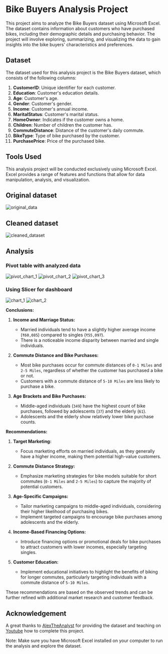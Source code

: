 # Bike Buyers Analysis Project

This project aims to analyze the Bike Buyers dataset using Microsoft Excel. The dataset contains information about customers who have purchased bikes, including their demographic details and purchasing behavior. The project will involve exploring, summarizing, and visualizing the data to gain insights into the bike buyers' characteristics and preferences.

## Dataset

The dataset used for this analysis project is the Bike Buyers dataset, which consists of the following columns:

1. **CustomerID**: Unique identifier for each customer.
2. **Education**: Customer's education details.
3. **Age**: Customer's age.
4. **Gender**: Customer's gender.
5. **Income**: Customer's annual income.
6. **MaritalStatus**: Customer's marital status.
7. **HomeOwner**: Indicates if the customer owns a home.
8. **Children**: Number of children the customer has.
9. **CommuteDistance**: Distance of the customer's daily commute.
10. **BikeType**: Type of bike purchased by the customer.
11. **PurchasePrice**: Price of the purchased bike.

## Tools Used

This analysis project will be conducted exclusively using Microsoft Excel. Excel provides a range of features and functions that allow for data manipulation, analysis, and visualization.

## Original dataset
![original_data](https://github.com/Vivek-S1n9h/Excel_Projects/assets/121023465/51a27261-223f-4692-bda2-e5f125450bd2)

## Cleaned dataset
![cleaned_dataset](https://github.com/Vivek-S1n9h/Excel_Projects/assets/121023465/34aafd97-84b7-4215-b957-40f5ae0a1ff8)

## Analysis
### Pivot table with analyzed data
![pivot_chart_1](https://github.com/Vivek-S1n9h/Excel_Projects/assets/121023465/c0658e5a-179d-4255-9035-4ef9092499be)
![pivot_chart_2](https://github.com/Vivek-S1n9h/Excel_Projects/assets/121023465/fb3a582f-84f1-44ec-8e9a-80fbb3c6db96)
![pivot_chart_3](https://github.com/Vivek-S1n9h/Excel_Projects/assets/121023465/bbc5d132-1f27-4209-889e-3884db8dd9e8)

### Using Slicer for dashboard
![chart_1](https://github.com/Vivek-S1n9h/Excel_Projects/assets/121023465/a215e4b3-3f66-41f7-9c9c-9eef67dee8b4)
![chart_2](https://github.com/Vivek-S1n9h/Excel_Projects/assets/121023465/4e1c562e-afba-4ba9-8dbc-828c05111c9c)

**Conclusions:**

1. **Income and Marriage Status:**
   - Married individuals tend to have a slightly higher average income (`₹60,085`) compared to singles (`₹55,097`).
   - There is a noticeable income disparity between married and single individuals.

2. **Commute Distance and Bike Purchases:**
   - Most bike purchases occur for commute distances of `0-1 Miles` and `2-5 Miles`, regardless of whether the customer has purchased a bike or not.
   - Customers with a commute distance of `5-10 Miles` are less likely to purchase a bike.

3. **Age Brackets and Bike Purchases:**
   - Middle-aged individuals (`349`) have the highest count of bike purchases, followed by adolescents (`37`) and the elderly (`61`).
   - Adolescents and the elderly show relatively lower bike purchase counts.

**Recommendations:**

1. **Target Marketing:**
   - Focus marketing efforts on married individuals, as they generally have a higher income, making them potential high-value customers.

2. **Commute Distance Strategy:**
   - Emphasize marketing strategies for bike models suitable for short commutes (`0-1 Miles` and `2-5 Miles`) to capture the majority of potential customers.

3. **Age-Specific Campaigns:**
   - Tailor marketing campaigns to middle-aged individuals, considering their higher likelihood of purchasing bikes. 
   - Implement targeted campaigns to encourage bike purchases among adolescents and the elderly.

4. **Income-Based Financing Options:**
   - Introduce financing options or promotional deals for bike purchases to attract customers with lower incomes, especially targeting singles.

5. **Customer Education:**
   - Implement educational initiatives to highlight the benefits of biking for longer commutes, particularly targeting individuals with a commute distance of `5-10 Miles`.

These recommendations are based on the observed trends and can be further refined with additional market research and customer feedback.

## Acknowledgement
A great thanks to [AlexTheAnalyst](https://github.com/AlexTheAnalyst) for providing the dataset and teaching on [Youtube](https://www.youtube.com/watch?v=opJgMj1IUrc&list=PLUaB-1hjhk8FE_XZ87vPPSfHqb6OcM0cF&index=27) how to complete this project.

Note: Make sure you have Microsoft Excel installed on your computer to run the analysis and explore the dataset.
